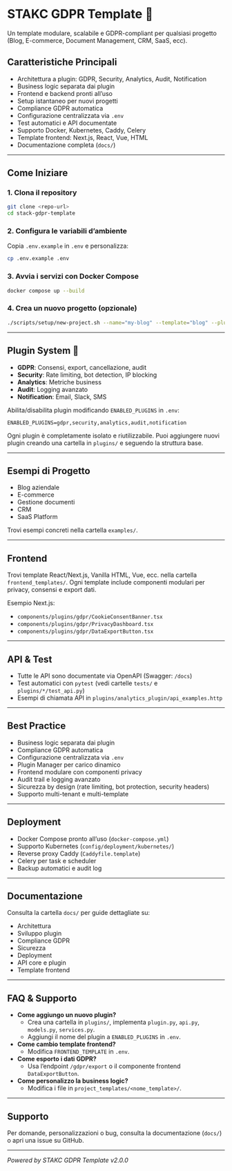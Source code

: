 # STAKC GDPR Template 🚀

Un template modulare, scalabile e GDPR-compliant per qualsiasi progetto (Blog, E-commerce, Document Management, CRM, SaaS, ecc).


## Caratteristiche Principali

- Architettura a plugin: GDPR, Security, Analytics, Audit, Notification
- Business logic separata dai plugin
- Frontend e backend pronti all’uso
- Setup istantaneo per nuovi progetti
- Compliance GDPR automatica
- Configurazione centralizzata via `.env`
- Test automatici e API documentate
- Supporto Docker, Kubernetes, Caddy, Celery
- Template frontend: Next.js, React, Vue, HTML
- Documentazione completa (`docs/`)


---

## Come Iniziare

### 1. Clona il repository

```bash
git clone <repo-url>
cd stack-gdpr-template
```

### 2. Configura le variabili d’ambiente

Copia `.env.example` in `.env` e personalizza:

```bash
cp .env.example .env
```

### 3. Avvia i servizi con Docker Compose

```bash
docker compose up --build
```

### 4. Crea un nuovo progetto (opzionale)

```bash
./scripts/setup/new-project.sh --name="my-blog" --template="blog" --plugins="gdpr,security,analytics"
```

---

## Plugin System 🔌

- **GDPR**: Consensi, export, cancellazione, audit
- **Security**: Rate limiting, bot detection, IP blocking
- **Analytics**: Metriche business
- **Audit**: Logging avanzato
- **Notification**: Email, Slack, SMS

Abilita/disabilita plugin modificando `ENABLED_PLUGINS` in `.env`:

```env
ENABLED_PLUGINS=gdpr,security,analytics,audit,notification
```

Ogni plugin è completamente isolato e riutilizzabile. Puoi aggiungere nuovi plugin creando una cartella in `plugins/` e seguendo la struttura base.

---

## Esempi di Progetto

- Blog aziendale
- E-commerce
- Gestione documenti
- CRM
- SaaS Platform

Trovi esempi concreti nella cartella `examples/`.

---

## Frontend

Trovi template React/Next.js, Vanilla HTML, Vue, ecc. nella cartella `frontend_templates/`.
Ogni template include componenti modulari per privacy, consensi e export dati.

Esempio Next.js:
- `components/plugins/gdpr/CookieConsentBanner.tsx`
- `components/plugins/gdpr/PrivacyDashboard.tsx`
- `components/plugins/gdpr/DataExportButton.tsx`

---

## API & Test

- Tutte le API sono documentate via OpenAPI (Swagger: `/docs`)
- Test automatici con `pytest` (vedi cartelle `tests/` e `plugins/*/test_api.py`)
- Esempi di chiamata API in `plugins/analytics_plugin/api_examples.http`

---

## Best Practice

- Business logic separata dai plugin
- Compliance GDPR automatica
- Configurazione centralizzata via `.env`
- Plugin Manager per carico dinamico
- Frontend modulare con componenti privacy
- Audit trail e logging avanzato
- Sicurezza by design (rate limiting, bot protection, security headers)
- Supporto multi-tenant e multi-template

---

## Deployment

- Docker Compose pronto all’uso (`docker-compose.yml`)
- Supporto Kubernetes (`config/deployment/kubernetes/`)
- Reverse proxy Caddy (`Caddyfile.template`)
- Celery per task e scheduler
- Backup automatici e audit log

---

## Documentazione

Consulta la cartella `docs/` per guide dettagliate su:

- Architettura
- Sviluppo plugin
- Compliance GDPR
- Sicurezza
- Deployment
- API core e plugin
- Template frontend

---

## FAQ & Supporto

- **Come aggiungo un nuovo plugin?**
  - Crea una cartella in `plugins/`, implementa `plugin.py`, `api.py`, `models.py`, `services.py`.
  - Aggiungi il nome del plugin a `ENABLED_PLUGINS` in `.env`.
- **Come cambio template frontend?**
  - Modifica `FRONTEND_TEMPLATE` in `.env`.
- **Come esporto i dati GDPR?**
  - Usa l’endpoint `/gdpr/export` o il componente frontend `DataExportButton`.
- **Come personalizzo la business logic?**
  - Modifica i file in `project_templates/<nome_template>/`.

---

## Supporto

Per domande, personalizzazioni o bug, consulta la documentazione (`docs/`) o apri una issue su GitHub.

---

*Powered by STAKC GDPR Template v2.0.0*

